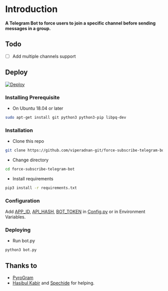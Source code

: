# Introduction
**A Telegram Bot to force users to join a specific channel before sending messages in a group.**

## Todo
- [ ] Add multiple channels support

## Deploy


[![Deploy](https://www.herokucdn.com/deploy/button.svg)](https://heroku.com/deploy?template=https://github.com/infernoscorpion/force-subscribe-telegram-bot.git)

### Installing Prerequisite
- On Ubuntu 18.04 or later
```sh
sudo apt-get install git python3 python3-pip libpq-dev
```

### Installation
- Clone this repo
```sh
git clone https://github.com/viperadnan-git/force-subscribe-telegram-bot
```
- Change directory
```sh
cd force-subscribe-telegram-bot
```
- Install requirements
```sh
pip3 install -r requirements.txt
```

### Configuration
Add [APP_ID](https://my.telegram.org/apps), [API_HASH](https://my.telegram.org/apps), [BOT_TOKEN](https://t.me/botfather) in [Config.py](Config.py) or in Environment Variables.

### Deploying
- Run bot.py
```sh
python3 bot.py
```

## Thanks to
- [PyroGram](https://PyroGram.org)
- [Hasibul Kabir](https://GitHub.com/hasibulkabir) and [Spechide](https://GitHub.com/spechide) for helping.

